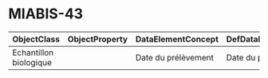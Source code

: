 # MIABIS-43

| ObjectClass | ObjectProperty | DataElementConcept | DefDataElementConcept | ValueMeaning | LabelValueMeaning | Referentiel | url | ConceptualDomain | TypeConceptualDomain | FormatConceptualDomain | IdDataElementConcept | Comments |
| ----------- | -------------- | ------------------ | --------------------- | ------------ | ----------------- | ----------- | --- | ---------------- | -------------------- | ---------------------- | -------------------- | -------- |
| Echantillon biologique |  | Date du prélèvement | Date du prélèvement |  |  | MIABIS-43 |  | MIABIS-43 | nonEnumerated | Date | C39 |  |
